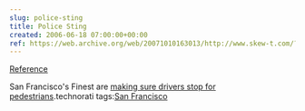 ```yaml
---  
slug: police-sting
title: Police Sting
created: 2006-06-18 07:00:00+00:00
ref: https://web.archive.org/web/20071010163013/http://www.skew-t.com/?id=20060510191903
---  
```

[Reference](https://web.archive.org/web/20071010163013/http://www.skew-t.com/?id=20060510191903)
 
San Francisco's Finest are [making sure drivers stop for pedestrians](https://web.archive.org/web/20071010163013/http://www.skew-t.com/?id=20060510191903).technorati tags:[San Francisco](http://technorati.com/tag/San%20Francisco)
